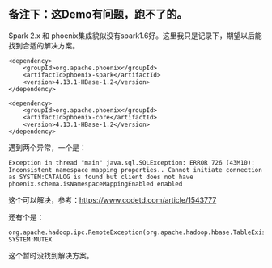 
## 备注下：这Demo有问题，跑不了的。
Spark 2.x 和 phoenix集成貌似没有spark1.6好。这里我只是记录下，期望以后能找到合适的解决方案。

```
<dependency>
    <groupId>org.apache.phoenix</groupId>
    <artifactId>phoenix-spark</artifactId>
    <version>4.13.1-HBase-1.2</version>
</dependency>

<dependency>
    <groupId>org.apache.phoenix</groupId>
    <artifactId>phoenix-core</artifactId>
    <version>4.13.1-HBase-1.2</version>
</dependency>
```

遇到两个异常，一个是：
```
Exception in thread "main" java.sql.SQLException: ERROR 726 (43M10): Inconsistent namespace mapping properties.. Cannot initiate connection as SYSTEM:CATALOG is found but client does not have phoenix.schema.isNamespaceMappingEnabled enabled
```
这个可以解决，参考：https://www.codetd.com/article/1543777

还有个是：
```
org.apache.hadoop.ipc.RemoteException(org.apache.hadoop.hbase.TableExistsException): SYSTEM:MUTEX
```
这个暂时没找到解决方案。